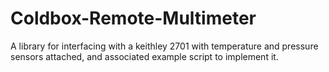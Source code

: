 # Coldbox-Remote-Multimeter
A library for interfacing with a keithley 2701 with temperature and pressure sensors attached, and associated example script to implement it.
